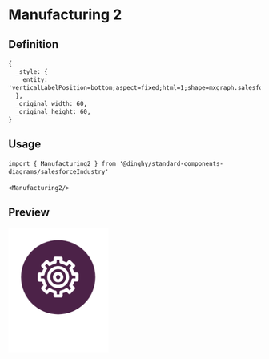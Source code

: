 # Manufacturing 2

## Definition

```
{
  _style: { 
    entity: 'verticalLabelPosition=bottom;aspect=fixed;html=1;shape=mxgraph.salesforce.manufacturing2;',
  },
  _original_width: 60,
  _original_height: 60,
}
```

## Usage

```
import { Manufacturing2 } from '@dinghy/standard-components-diagrams/salesforceIndustry'

<Manufacturing2/>
```

## Preview

<img src="./manufacturing-2.png" width="200"/>
